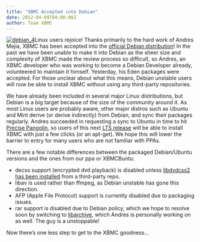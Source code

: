```yaml
---
title: "XBMC Accepted into Debian"
date: 2012-04-09T04:00:00Z
author: Team XBMC
---
```


[![](/sites/default/files/uploads/debian_4-241x300.webp "debian_4")](http://www.debian.org/)Linux users rejoice! Thanks primarily to the hard work of Andres Mejia, XBMC has been accepted into the [official Debian distribution](https://packages.qa.debian.org/x/xbmc.html)! In the past we have been unable to make it into Debian as the sheer size and complexity of XBMC made the review process so difficult, so Andres, an XBMC developer who was working to become a Debian Developer already, volunteered to maintain it himself. Yesterday, his Eden packages were accepted. For those unclear about what this means, Debian unstable users will now be able to install XBMC without using any third-party repositories.

We have already been included in several major Linux distributions, but Debian is a big target because of the size of the community around it. As most Linux users are probably aware, other major distros such as Ubuntu and Mint derive (or derive indirectly) from Debian, and sync their packages regularly. Andres succeeded in requesting a sync to Ubuntu in time to hit [Precise Pangolin](https://wiki.ubuntu.com/PrecisePangolin/TechnicalOverview/Beta2), so users of this next [LTS release](https://wiki.ubuntu.com/LTS) will be able to install XBMC with just a few clicks (or an apt-get). We hope this will lower the barrier to entry for many users who are not familiar with PPAs.

There are a few notable differences between the packaged Debian/Ubuntu versions and the ones from our ppa or XBMCBuntu:

- decss support (encrypted dvd playback) is disabled unless [libdvdcss2 has been installed](https://help.ubuntu.com/community/RestrictedFormats/PlayingDVDs) from a third-party repo.
- libav is used rather than ffmpeg, as Debian unstable has gone this direction.
- AFP (Apple File Protocol) support is currently disabled due to packaging issues.
- rar support is disabled due to Debian policy, which we hope to resolve soon by switching to [libarchive](http://libarchive.github.io/), which Andres is personally working on as well. The guy is a unstoppable!

Now there’s one less step to get to the XBMC goodness…
